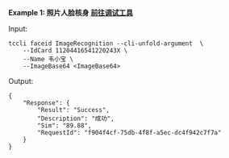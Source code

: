 **Example 1: 照片人脸核身 [前往调试工具](https://console.cloud.tencent.com/api/explorer?Product=faceid&Version=2018-03-01&Action=ImageRecognition)**



Input: 

```
tccli faceid ImageRecognition --cli-unfold-argument  \
    --IdCard 11204416541220243X \
    --Name 韦小宝 \
    --ImageBase64 <ImageBase64>
```

Output: 
```
{
    "Response": {
        "Result": "Success",
        "Description": "成功",
        "Sim": "89.88",
        "RequestId": "f904f4cf-75db-4f8f-a5ec-dc4f942c7f7a"
    }
}
```

